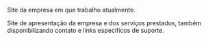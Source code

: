 Site da empresa em que trabalho atualmente.

Site de apresentação da empresa e dos serviços prestados, também disponibilizando contato e links específicos de suporte.
